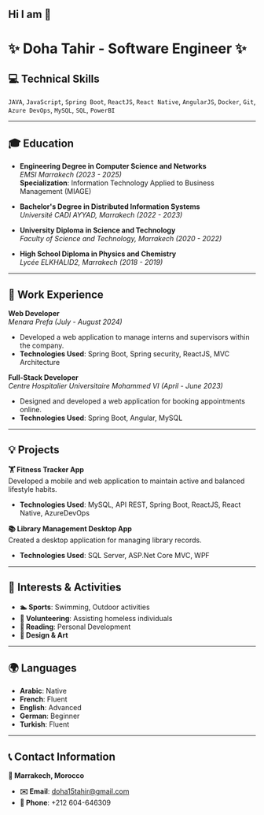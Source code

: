 ## Hi I am 👋

# ✨ Doha Tahir - Software Engineer ✨

## 💻 Technical Skills  
`JAVA`, `JavaScript`, `Spring Boot`, `ReactJS`,  `React Native`, `AngularJS`, `Docker`, `Git`, `Azure DevOps`, `MySQL`, `SQL`, `PowerBI`

---

## 🎓 Education
- **Engineering Degree in Computer Science and Networks**  
  _EMSI Marrakech (2023 - 2025)_  
  **Specialization**: Information Technology Applied to Business Management (MIAGE)
  
- **Bachelor's Degree in Distributed Information Systems**  
  _Université CADI AYYAD, Marrakech (2022 - 2023)_

- **University Diploma in Science and Technology**  
  _Faculty of Science and Technology, Marrakech (2020 - 2022)_

- **High School Diploma in Physics and Chemistry**  
  _Lycée ELKHALID2, Marrakech (2018 - 2019)_

---

## 💼 Work Experience

**Web Developer**  
_Menara Prefa (July - August 2024)_  
- Developed a web application to manage interns and supervisors within the company.  
- **Technologies Used**: Spring Boot, Spring security, ReactJS, MVC Architecture

**Full-Stack Developer**  
_Centre Hospitalier Universitaire Mohammed VI (April - June 2023)_  
- Designed and developed a web application for booking appointments online.  
- **Technologies Used**: Spring Boot, Angular, MySQL
  
---

## 💡 Projects

**🏋️ Fitness Tracker App**  
Developed a mobile and web application to maintain active and balanced lifestyle habits.  
- **Technologies Used**: MySQL, API REST, Spring Boot, ReactJS, React Native, AzureDevOps

**📚 Library Management Desktop App**  
Created a desktop application for managing library records.  
- **Technologies Used**: SQL Server, ASP.Net Core MVC, WPF

---

## 🎯 Interests & Activities
- **🏊 Sports**: Swimming, Outdoor activities
- **🤝 Volunteering**: Assisting homeless individuals
- **📖 Reading**: Personal Development
- **🎨 Design & Art**

---

## 🌍 Languages
- **Arabic**: Native  
- **French**: Fluent  
- **English**: Advanced  
- **German**: Beginner  
- **Turkish**: Fluent

---

## 📞 Contact Information
  **📍 Marrakech, Morocco**
- **✉️ Email**: doha15tahir@gmail.com  
- **📱 Phone**: +212 604-646309
